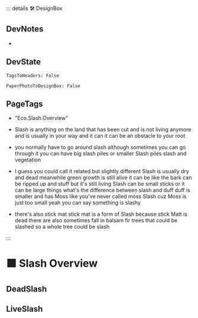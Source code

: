 ::: details 🛠 <dev>DesignBox</dev>

## DevNotes

-

## DevState

`TagsToHeaders: False`

`PaperPhotoToDesignBox: False`
<h2>PageTags</h2>

- "Eco.Slash.Overview"
- Slash is anything on the land that has been cut and is not living anymore and is usually in your way and it can it can be an obstacle to your root 

- you normally have to go around slash although sometimes you can go through it you can have big slash piles or smaller Slash piles slash and vegetation

- I guess you could call it related but slightly different Slash is usually dry and dead meanwhile green growth is still alive it can be like the bark can be ripped up and stuff but it's still living Slash can be small sticks or it can be large things what's the difference between slash and duff duff is smaller and has Moss like you've never called moss Slash cuz Moss is just too small yeah you can say something is slashy 

- there's also stick mat stick mat is a form of Slash because stick Matt is dead there are also sometimes fall in balsam fir trees that could be slashed so a whole tree could be slash

:::

# 🟩  <eco>Slash Overview</eco>

## DeadSlash

## LiveSlash

